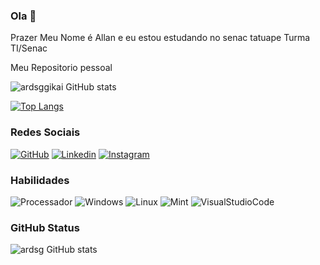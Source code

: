### Ola 👋

Prazer Meu Nome é Allan e eu estou estudando no senac tatuape Turma TI/Senac 

Meu Repositorio pessoal

 ![ardsggikai GitHub stats](https://github-readme-stats.vercel.app/api?username=ardsggikai&show_icons=true&theme=dark)
 
 [![Top Langs](https://github-readme-stats.vercel.app/api/top-langs/?username=ardsggikai&layout=compact)](https://github.com/anuraghazra/github-readme-stats)

### Redes Sociais

[![GitHub]( 	https://img.shields.io/badge/GitHub-100000?style=for-the-badge&logo=github&logoColor=white)](https://github.com/ardsggikai)
[![Linkedin]( 	https://img.shields.io/badge/LinkedIn-0077B5?style=for-the-badge&logo=linkedin&logoColor=white)](https://www.linkedin.com/in/ardsggikai/)
[![Instagram]( https://img.shields.io/badge/Instagram-E4405F?style=for-the-badge&logo=instagram&logoColor=white)](https://www.instagram.com/kaizen_rorrabashi/)

### Habilidades
![Processador]( 	https://img.shields.io/badge/AMD-Ryzen_5_5600G-ED1C24?style=for-the-badge&logo=amd&logoColor=white) ![Windows]( 	https://img.shields.io/badge/Windows-0078D6?style=for-the-badge&logo=windows&logoColor=white) ![Linux]( 	https://img.shields.io/badge/Linux-FCC624?style=for-the-badge&logo=linux&logoColor=black)
![Mint]( 	https://img.shields.io/badge/Linux_Mint-87CF3E?style=for-the-badge&logo=linux-mint&logoColor=white)
![VisualStudioCode]( 	https://img.shields.io/badge/Visual_Studio_Code-0078D4?style=for-the-badge&logo=visual%20studio%20code&logoColor=white)

### GitHub Status

![ardsg GitHub stats](https://github-readme-stats.vercel.app/api?username=ardsggikai&show_icons=true&theme=radical)
